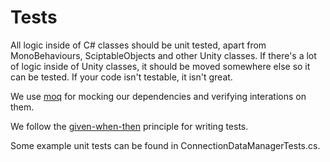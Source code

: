 # Tests

All logic inside of C# classes should be unit tested, apart from MonoBehaviours, SciptableObjects and other Unity classes. If there's a lot of logic inside of Unity classes, it should be moved somewhere else so it can be tested. If your code isn't testable, it isn't great.

We use [moq][moq] for mocking our dependencies and verifying interations on them.

We follow the [given-when-then][given-when-then] principle for writing tests.

Some example unit tests can be found in ConnectionDataManagerTests.cs.

[moq]: https://github.com/Moq/moq4/wiki/Quickstart
[given-when-then]: https://martinfowler.com/bliki/GivenWhenThen.html
